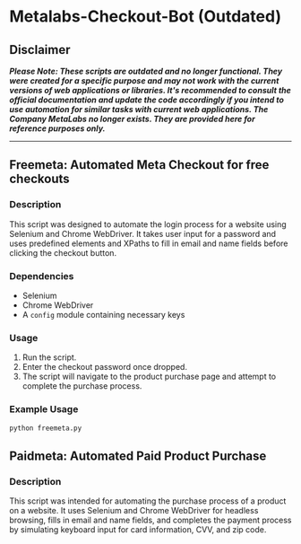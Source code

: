 # Metalabs-Checkout-Bot (Outdated)

## Disclaimer
***Please Note: These scripts are outdated and no longer functional. They were created for a specific purpose and may not work with the current versions of web applications or libraries. It's recommended to consult the official documentation and update the code accordingly if you intend to use automation for similar tasks with current web applications. The Company MetaLabs no longer exists. They are provided here for reference purposes only.***

---

## Freemeta: Automated Meta Checkout for free checkouts

### Description
This script was designed to automate the login process for a website using Selenium and Chrome WebDriver. It takes user input for a password and uses predefined elements and XPaths to fill in email and name fields before clicking the checkout button.

### Dependencies
- Selenium
- Chrome WebDriver
- A `config` module containing necessary keys

### Usage
1. Run the script.
2. Enter the checkout password once dropped.
3. The script will navigate to the product purchase page and attempt to complete the purchase process.

### Example Usage
```python
python freemeta.py
```

## Paidmeta: Automated Paid Product Purchase
### Description
This script was intended for automating the purchase process of a product on a website. It uses Selenium and Chrome WebDriver for headless browsing, fills in email and name fields, and completes the payment process by simulating keyboard input for card information, CVV, and zip code.


